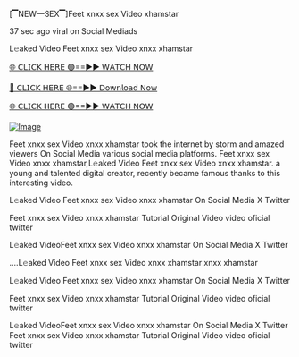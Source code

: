 [▔NEW—SEX▔]Feet xnxx sex Video xhamstar


37 sec ago viral on Social Mediads

L𝚎aked Video Feet xnxx sex Video xnxx xhamstar

[🌐 𝖢𝖫𝖨𝖢𝖪 𝖧𝖤𝖱𝖤 🟢==►► 𝖶𝖠𝖳𝖢𝖧 𝖭𝖮𝖶](https://3-tanei-pinik.blogspot.com/2025/02/viral-video.html)

[🔴 𝖢𝖫𝖨𝖢𝖪 𝖧𝖤𝖱𝖤 🌐==►► 𝖣𝗈𝗐𝗇𝗅𝗈𝖺𝖽 𝖭𝗈𝗐](https://3-tanei-pinik.blogspot.com/2025/02/viral-video.html)

[🌐 𝖢𝖫𝖨𝖢𝖪 𝖧𝖤𝖱𝖤 🟢==►► 𝖶𝖠𝖳𝖢𝖧 𝖭𝖮𝖶](https://3-tanei-pinik.blogspot.com/2025/02/viral-video.html)

[![Image](https://github.com/user-attachments/assets/ff3b7bd4-415c-4ca3-a6c8-b1f096193c29)](https://3-tanei-pinik.blogspot.com/2025/02/viral-video.html)

Feet xnxx sex Video xnxx xhamstar took the internet by storm and amazed viewers On Social Media various social media platforms. Feet xnxx sex Video xnxx xhamstar,L𝚎aked Video Feet xnxx sex Video xnxx xhamstar. a young and talented digital creator, recently became famous thanks to this interesting video.

L𝚎aked Video Feet xnxx sex Video xnxx xhamstar On Social Media X Twitter

Feet xnxx sex Video xnxx xhamstar Tutorial Original Video video oficial twitter

L𝚎aked VideoFeet xnxx sex Video xnxx xhamstar On Social Media X Twitter

....L𝚎aked Video Feet xnxx sex Video xnxx xhamstar xnxx xhamstar

L𝚎aked Video Feet xnxx sex Video xnxx xhamstar On Social Media X Twitter

Feet xnxx sex Video xnxx xhamstar Tutorial Original Video video oficial twitter

L𝚎aked VideoFeet xnxx sex Video xnxx xhamstar On Social Media X Twitter
Feet xnxx sex Video xnxx xhamstar Tutorial Original Video video oficial twitter
